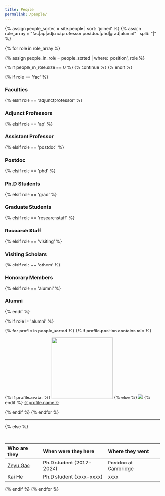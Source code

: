 ```yaml
---
title: People
permalink: /people/
---
```


{% assign people_sorted = site.people | sort: 'joined' %}
{% assign role_array = "fac|ap|adjunctprofessor|postdoc|phd|grad|alumni" | split: "|" %}

{% for role in role_array %}

{% assign people_in_role = people_sorted | where: 'position', role %}

<!-- Skip section if there's nobody -->
{% if people_in_role.size == 0 %}
  {% continue %}
{% endif %}

<div class="pos_header">
{% if role == 'fac' %}
<h3>Faculties</h3>
 {% elsif role == 'adjunctprofessor' %}
<h3>Adjunct Professors</h3>
 {% elsif role == 'ap' %}
<h3>Assistant Professor</h3>
 {% elsif role == 'postdoc' %}
<h3>Postdoc</h3>
 {% elsif role == 'phd' %}
<h3>Ph.D Students</h3>
 {% elsif role == 'grad' %}
<h3>Graduate Students</h3>
 {% elsif role == 'researchstaff' %}
<h3>Research Staff</h3>
 {% elsif role == 'visiting' %}
<h3>Visiting Scholars</h3>
 {% elsif role == 'others' %}
<h3>Honorary Members</h3>
 {% elsif role == 'alumni' %}
<h3>Alumni</h3> 
{% endif %}
</div>

{% if role != 'alumni' %}
<div class="content list people">
  {% for profile in people_sorted %}
    {% if profile.position contains role %}
      <div class="list-item-people">
        <p class="list-post-title">
          {% if profile.avatar %}
            <a href="{{ site.baseurl }}{{ profile.url }}"><img class="profile-thumbnail" src="{{site.baseurl}}/images/people/{{profile.avatar}}" style="width: auto; height: 200px;"></a>
          {% else %}
            <a href="{{ site.baseurl }}{{ profile.url }}"><img class="profile-thumbnail" src="http://evansheline.com/wp-content/uploads/2011/02/facebook-Storm-Trooper.jpg" ></a>
          {% endif %}
          <a class="name" href="{{ site.baseurl }}{{ profile.url }}">{{ profile.name }}</a>
        </p>
      </div>    
    {% endif %}
  {% endfor %}
</div>
<hr>

{% else %}

<br>

| Who are they | When were they here | Where they went |
| :------------- |:-------------| :-----------|
| [Zeyu Gao](Zeyu_Gao/index.html) | Ph.D student (2017-2024) | Postdoc at Cambridge |
| Kai He| Ph.D student (xxxx-xxxx) | xxxx |
{% endif %}
{% endfor %}